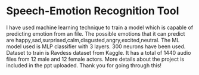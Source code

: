 # Speech-Emotion Recognition Tool
I have used machine learning technique to train a model which is capable of predicting emotion from an file. The possible emotions that it can predict are happy,sad,surprised,calm,disgusted,angry,excited,neutral. 
The ML model used is MLP classifier with 3 layers. 300 neurons have been used. 
Dataset to train is Ravdess dataset from Kaggle.
It has a total of 1440 audio files from 12 male and 12 female actors. 
More details about the project is included in the ppt uploaded. 
Thank you for going through this!

